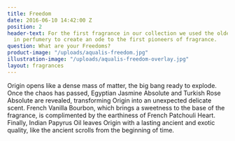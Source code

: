 ```yaml
---
title: Freedom
date: 2016-06-10 14:42:00 Z
position: 2
header-text: For the first fragrance in our collection we used the oldest ingredients
  in perfumery to create an ode to the first pioneers of fragrance.
question: What are your Freedoms?
product-image: "/uploads/aqualis-freedom.jpg"
illustration-image: "/uploads/aqualis-freedom-overlay.jpg"
layout: fragrances
---
```


Origin opens like a dense mass of matter, the big bang ready to explode. Once the chaos has passed, Egyptian Jasmine Absolute and Turkish Rose Absolute are revealed, transforming Origin into an unexpected delicate scent. French Vanilla Bourbon, which brings a sweetness to the base of the fragrance, is complimented by the earthiness of French Patchouli Heart. Finally, Indian Papyrus Oil leaves Origin with a lasting ancient and exotic quality, like the ancient scrolls from the beginning of time.